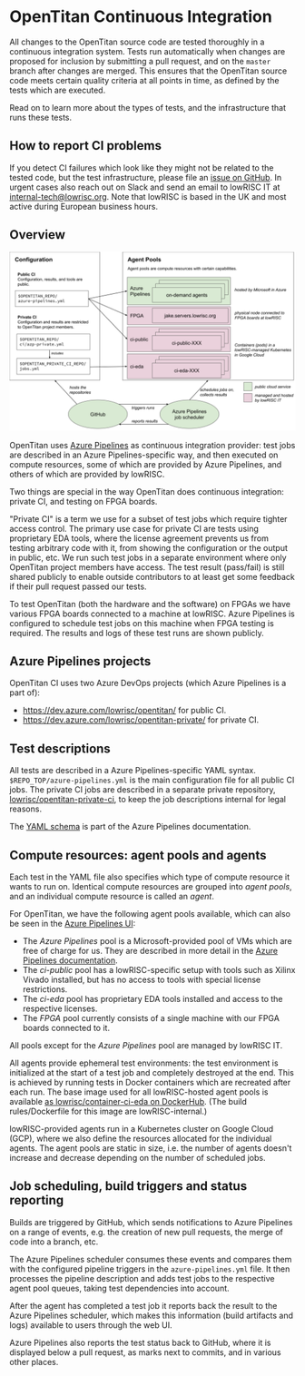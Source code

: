 
# OpenTitan Continuous Integration


All changes to the OpenTitan source code are tested thoroughly in a continuous integration system.
Tests run automatically when changes are proposed for inclusion by submitting a pull request, and on the `master` branch after changes are merged.
This ensures that the OpenTitan source code meets certain quality criteria at all points in time, as defined by the tests which are executed.

Read on to learn more about the types of tests, and the infrastructure that runs these tests.

## How to report CI problems

If you detect CI failures which look like they might not be related to the tested code, but the test infrastructure, please file an [issue on GitHub](https://github.com/lowRISC/opentitan/issues).
In urgent cases also reach out on Slack and send an email to lowRISC IT at [internal-tech@lowrisc.org](mailto:internal-tech@lowrisc.org).
Note that lowRISC is based in the UK and most active during European business hours.

## Overview

<!--
Source: https://docs.google.com/drawings/d/1-Zjm3k2S0TNmne3F9z3rpTFJfLJJvvmrBAsfx_HG5lk/edit

Download the SVG from Google Draw, open it in Inkscape once and save it without changes to add width/height information to the image.
-->
![CI Overview](continuous_integration_overview.svg)

OpenTitan uses [Azure Pipelines](https://azure.microsoft.com/en-gb/services/devops/pipelines/) as continuous integration provider: test jobs are described in an Azure Pipelines-specific way, and then executed on compute resources, some of which are provided by Azure Pipelines, and others of which are provided by lowRISC.

Two things are special in the way OpenTitan does continuous integration: private CI, and testing on FPGA boards.

"Private CI" is a term we use for a subset of test jobs which require tighter access control.
The primary use case for private CI are tests using proprietary EDA tools, where the license agreement prevents us from testing arbitrary code with it, from showing the configuration or the output in public, etc.
We run such test jobs in a separate environment where only OpenTitan project members have access.
The test result (pass/fail) is still shared publicly to enable outside contributors to at least get some feedback if their pull request passed our tests.

To test OpenTitan (both the hardware and the software) on FPGAs we have various FPGA boards connected to a machine at lowRISC.
Azure Pipelines is configured to schedule test jobs on this machine when FPGA testing is required.
The results and logs of these test runs are shown publicly.

## Azure Pipelines projects

OpenTitan CI uses two Azure DevOps projects (which Azure Pipelines is a part of):

* https://dev.azure.com/lowrisc/opentitan/ for public CI.
* https://dev.azure.com/lowrisc/opentitan-private/ for private CI.

## Test descriptions

All tests are described in a Azure Pipelines-specific YAML syntax.
`$REPO_TOP/azure-pipelines.yml` is the main configuration file for all public CI jobs.
The private CI jobs are described in a separate private repository, [lowrisc/opentitan-private-ci](https://github.com/lowRISC/opentitan-private-ci), to keep the job descriptions internal for legal reasons.

The [YAML schema](https://docs.microsoft.com/en-us/azure/devops/pipelines/yaml-schema) is part of the Azure Pipelines documentation.

## Compute resources: agent pools and agents

Each test in the YAML file also specifies which type of compute resource it wants to run on.
Identical compute resources are grouped into *agent pools*, and an individual compute resource is called an *agent*.

For OpenTitan, we have the following agent pools available, which can also be seen in the [Azure Pipelines UI](https://dev.azure.com/lowrisc/opentitan/_settings/agentqueues):
* The *Azure Pipelines* pool is a Microsoft-provided pool of VMs which are free of charge for us.
  They are described in more detail in the [Azure Pipelines documentation](https://docs.microsoft.com/en-us/azure/devops/pipelines/agents/hosted).
* The *ci-public* pool has a lowRISC-specific setup with tools such as Xilinx Vivado installed, but has no access to tools with special license restrictions.
* The *ci-eda* pool has proprietary EDA tools installed and access to the respective licenses.
* The *FPGA* pool currently consists of a single machine with our FPGA boards connected to it.

All pools except for the *Azure Pipelines* pool are managed by lowRISC IT.

All agents provide ephemeral test environments: the test environment is initialized at the start of a test job and completely destroyed at the end.
This is achieved by running tests in Docker containers which are recreated after each run.
The base image used for all lowRISC-hosted agent pools is available [as lowrisc/container-ci-eda on DockerHub](https://hub.docker.com/r/lowrisc/container-ci-eda).
(The build rules/Dockerfile for this image are lowRISC-internal.)

lowRISC-provided agents run in a Kubernetes cluster on Google Cloud (GCP), where we also define the resources allocated for the individual agents.
The agent pools are static in size, i.e. the number of agents doesn't increase and decrease depending on the number of scheduled jobs.

## Job scheduling, build triggers and status reporting

Builds are triggered by GitHub, which sends notifications to Azure Pipelines on a range of events, e.g. the creation of new pull requests, the merge of code into a branch, etc.

The Azure Pipelines scheduler consumes these events and compares them with the configured pipeline triggers in the `azure-pipelines.yml` file.
It then processes the pipeline description and adds test jobs to the respective agent pool queues, taking test dependencies into account.

After the agent has completed a test job it reports back the result to the Azure Pipelines scheduler, which makes this information (build artifacts and logs) available to users through the web UI.

Azure Pipelines also reports the test status back to GitHub, where it is displayed below a pull request, as marks next to commits, and in various other places.
